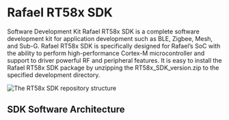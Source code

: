 # Rafael RT58x SDK

Software Development Kit
Rafael RT58x SDK is a complete software development kit for application development such as BLE, Zigbee, Mesh, and Sub-G.
Rafael RT58x SDK is specifically designed for Rafael’s SoC with the ability to perform high-performance Cortex-M microcontroller and support to driver powerful RF and peripheral features.
It is easy to install the Rafael RT58x SDK package by unzipping the RT58x_SDK_version.zip to the specified development directory.

![The RT58x SDK repository structure](./rafael_docs/images/sdk_repo.png)

## SDK Software Architecture

